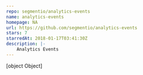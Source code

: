 ```yaml
---
repo: segmentio/analytics-events
name: analytics-events
homepage: NA
url: https://github.com/segmentio/analytics-events
stars: 7
starredAt: 2018-01-17T03:41:30Z
description: |-
    Analytics Events
---
```


[object Object]
